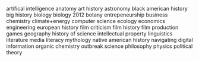 artifical intelligence
anatomy
art history
astronomy
black american history
big history
biology
biology 2012
botany
entrepeneurship
business
chemistry
climate+energy
computer science
ecology
economics
engineering
european history
film criticism
film history
film production
games
geography
history of science
intellectual property
linguistics
literature
media literacy
mythology
native american history
navigating digital information
organic chemistry
outbreak science
philosophy
physics
political theory